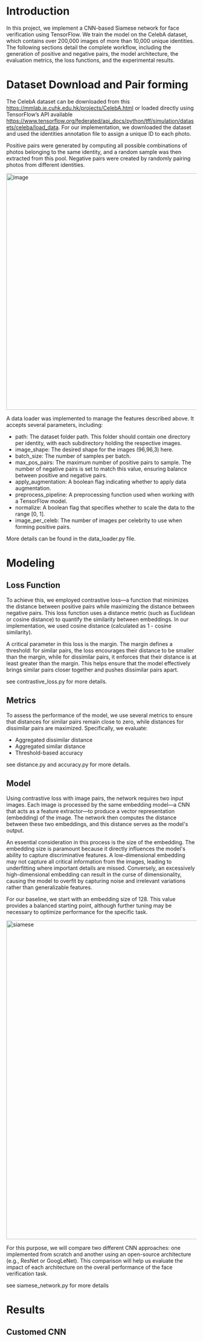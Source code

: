# Introduction

In this project, we implement a CNN-based Siamese network for face verification using TensorFlow. We train the model on the CelebA dataset, which contains over 200,000 images of more than 10,000 unique identities. The following sections detail the complete workflow, including the generation of positive and negative pairs, the model architecture, the evaluation metrics, the loss functions, and the experimental results.

# Dataset Download and Pair forming

The CelebA dataset can be downloaded from this https://mmlab.ie.cuhk.edu.hk/projects/CelebA.html or loaded directly using TensorFlow’s API available https://www.tensorflow.org/federated/api_docs/python/tff/simulation/datasets/celeba/load_data. For our implementation, we downloaded the dataset and used the identities annotation file to assign a unique ID to each photo.

Positive pairs were generated by computing all possible combinations of photos belonging to the same identity, and a random sample was then extracted from this pool. Negative pairs were created by randomly pairing photos from different identities.

<img width="624" alt="image" src="https://github.com/user-attachments/assets/3e046272-d632-4f8b-a6cb-47b3fe869634" />

A data loader was implemented to manage the features described above. It accepts several parameters, including:

- path: The dataset folder path. This folder should contain one directory per identity, with each subdirectory holding the respective images.
- image_shape: The desired shape for the images (96,96,3) here.
- batch_size: The number of samples per batch.
- max_pos_pairs: The maximum number of positive pairs to sample. The number of negative pairs is set to match this value, ensuring balance between positive and negative pairs.
- apply_augmentation: A boolean flag indicating whether to apply data augmentation.
- preprocess_pipeline: A preprocessing function used when working with a TensorFlow model.
- normalize: A boolean flag that specifies whether to scale the data to the range [0, 1].
- image_per_celeb: The number of images per celebrity to use when forming positive pairs.

More details can be found in the data_loader.py file.

# Modeling

## Loss Function
To achieve this, we employed contrastive loss—a function that minimizes the distance between positive pairs while maximizing the distance between negative pairs. This loss function uses a distance metric (such as Euclidean or cosine distance) to quantify the similarity between embeddings. In our implementation, we used cosine distance (calculated as 1 - cosine similarity).

A critical parameter in this loss is the margin. The margin defines a threshold: for similar pairs, the loss encourages their distance to be smaller than the margin, while for dissimilar pairs, it enforces that their distance is at least greater than the margin. This helps ensure that the model effectively brings similar pairs closer together and pushes dissimilar pairs apart.

see contrastive_loss.py for more details.

## Metrics
To assess the performance of the model, we use several metrics to ensure that distances for similar pairs remain close to zero, while distances for dissimilar pairs are maximized. Specifically, we evaluate:

- Aggregated dissimilar distance
- Aggregated similar distance
- Threshold-based accuracy

see distance.py and accuracy.py for more details.

## Model

Using contrastive loss with image pairs, the network requires two input images. Each image is processed by the same embedding model—a CNN that acts as a feature extractor—to produce a vector representation (embedding) of the image. The network then computes the distance between these two embeddings, and this distance serves as the model's output.

An essential consideration in this process is the size of the embedding. The embedding size is paramount because it directly influences the model's ability to capture discriminative features. A low-dimensional embedding may not capture all critical information from the images, leading to underfitting where important details are missed. Conversely, an excessively high-dimensional embedding can result in the curse of dimensionality, causing the model to overfit by capturing noise and irrelevant variations rather than generalizable features.

For our baseline, we start with an embedding size of 128. This value provides a balanced starting point, although further tuning may be necessary to optimize performance for the specific task.


<img width="841" alt="siamese" src="https://github.com/user-attachments/assets/0f05a298-0d43-4793-befa-c9c4979c9949" />


For this purpose, we will compare two different CNN approaches: one implemented from scratch and another using an open-source architecture (e.g., ResNet or GoogLeNet). This comparison will help us evaluate the impact of each architecture on the overall performance of the face verification task.

see siamese_network.py for more details

# Results

## Customed CNN


  


